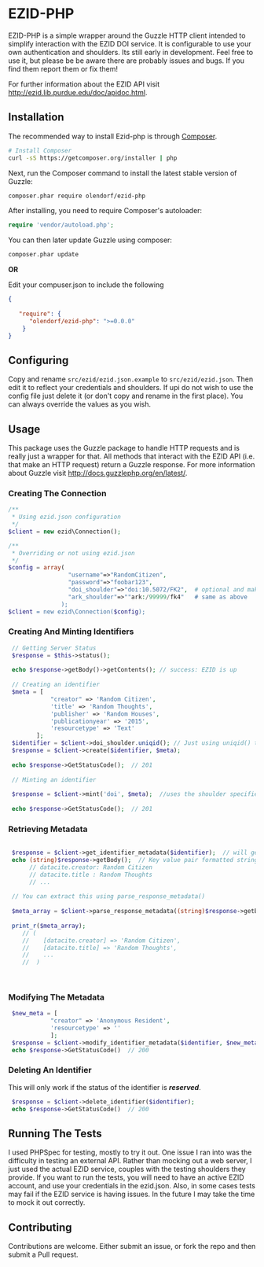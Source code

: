 # EZID-PHP 

EZID-PHP is a simple wrapper around the Guzzle HTTP client intended to simplify 
interaction with the EZID DOI service. It is configurable to use your own 
authentication and shoulders. Its still early in development. Feel free to 
use it, but please be be aware there are probably issues and bugs. 
If you find them report them or fix them!

For further information about the EZID API visit http://ezid.lib.purdue.edu/doc/apidoc.html. 


## Installation

The recommended way to install Ezid-php is through
[Composer](http://getcomposer.org).

```bash
# Install Composer
curl -sS https://getcomposer.org/installer | php
```

Next, run the Composer command to install the latest stable version of Guzzle:

```bash
composer.phar require olendorf/ezid-php
```

After installing, you need to require Composer's autoloader:

```php
require 'vendor/autoload.php';
```

You can then later update Guzzle using composer:

 ```bash
composer.phar update
 ```
 
**OR**

Edit your compuser.json to include the following

```json
{
   
   "require": {
      "olendorf/ezid-php": ">=0.0.0"
    }
}
```

## Configuring

Copy and rename ```src/ezid/ezid.json.example``` to ```src/ezid/ezid.json```. Then
edit it to reflect your credentials and shoulders. If upi do not wish to use the config
file just delete it (or don't copy and rename in the first place). You can always override 
the values as you wish.

## Usage

This package uses the Guzzle package to handle HTTP requests and is really just a wrapper for that.
All methods that interact with the EZID API (i.e. that make an HTTP request) return a Guzzle response.
For more information about Guzzle visit http://docs.guzzlephp.org/en/latest/.

### Creating The Connection

```php
/**
 * Using ezid.json configuration
 */
$client = new ezid\Connection();

/**
 * Overriding or not using ezid.json
 */
$config = array(
                 "username"=>"RandomCitizen",
                 "password"=>"foobar123",
                 "doi_shoulder"=>"doi:10.5072/FK2",  # optional and make sure you use the right shoulder. 
                 "ark_shoulder"=>""ark:/99999/fk4"   # same as above
               );
$client = new ezid\Connection($config);


```

### Creating And Minting Identifiers

```php
 // Getting Server Status
 $response = $this->status();
 
 echo $response->getBody()->getContents(); // success: EZID is up
 
 // Creating an identifier
 $meta = [
            "creator" => 'Random Citizen',
            'title' => 'Random Thoughts',
            'publisher' => 'Random Houses',
            'publicationyear' => '2015',
            'resourcetype' => 'Text'
        ];
 $identifier = $client->doi_shoulder.uniqid(); // Just using uniqid() to generate a  unique string.
 $response = $client->create($identifier, $meta);
 
 echo $response->GetStatusCode();  // 201
 
 // Minting an identifier
        
 $response = $client->mint('doi', $meta);  //uses the shoulder specified in config or on creation of the client.
 
 echo $response->GetStatusCode();  // 201
```

### Retrieving Metadata

```php
 
 $response = $client->get_identifier_metadata($identifier);  // will get the meta sent in create()
 echo (string)$response->getBody();  // Key value pair formatted string with metadata
      // datacite.creator: Random Citizen
      // datacite.title : Random Thoughts
      // ...
      
 // You can extract this using parse_response_metadata()
 
 $meta_array = $client->parse_response_metadata((string)$response->getBody()); // Guzzle returns a stream, cast it to a string
 
 print_r($meta_array);  
    // (
    //    [datacite.creator] => 'Random Citizen',
    //    [datacite.title] => 'Random Thoughts',
    //    ...
    //  )
    
    
```

### Modifying The Metadata

```php 
 $new_meta = [
            "creator" => 'Anonymous Resident',
            'resourcetype' => ''
            ];
 $response = $client->modify_identifier_metadata($identifier, $new_meta);
 echo $response->GetStatusCode()  // 200
```

### Deleting An Identifier

This will only work if the status of the identifier is **_reserved_**.

```php
 $response = $client->delete_identifier($identifier);
 echo $response->GetStatusCode()  // 200
```


## Running The Tests

I used PHPSpec for testing, mostly to try it out. One issue I ran into was the difficulty in testing an
external API. Rather than mocking out a web server, I just used the actual EZID service, couples with the
testing shoulders they provide. If you want to run the tests, you will need to have an active EZID account,
and use your credentials in the ezid.json. Also, in some cases tests may fail if the EZID service is 
having issues. In the future I may take the time to mock it out correctly.



## Contributing

Contributions are welcome. Either submit an issue, or fork the repo and then 
submit a Pull request. 


